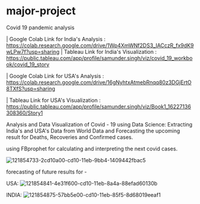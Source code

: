 # major-project
Covid 19 pandemic analysis

| Google Colab Link for India's Analysis : https://colab.research.google.com/drive/1Wp4XmWNf2DS3_IACczR_fx9dK9wLPw7f?usp=sharing
| Tableau Link for India's Visualization : https://public.tableau.com/app/profile/samunder.singh/viz/covid_19_workbook/covid_19_story

| Google Colab Link for USA's Analysis : https://colab.research.google.com/drive/16gNyhtxAtmebRnqq80z3DGjErtO8TXfS?usp=sharing

| Tableau Link for USA's Visualization : https://public.tableau.com/app/profile/samunder.singh/viz/Book1_16227136308360/Story1

Analysis and Data Visualization of Covid - 19 using Data Science: Extracting India's and USA's Data from World Data and Forecasting the upcoming result for Deaths, Recoveries and Confirmed cases.

using FBprophet for calculating and interpreting the next covid cases.

![121854733-2cd10a00-cd10-11eb-9bb4-1409442fbac5](https://user-images.githubusercontent.com/84730181/121929892-5a916f80-cd5f-11eb-97da-d1625c08d08d.png)

forecasting of future results for -

USA: ![121854841-4e31f600-cd10-11eb-8a4a-88efad60130b](https://user-images.githubusercontent.com/84730181/121929923-65e49b00-cd5f-11eb-88c4-ebbe84059bd1.png)

INDIA: ![121854875-57bb5e00-cd10-11eb-85f5-8d68019eeaf1](https://user-images.githubusercontent.com/84730181/121929958-6da43f80-cd5f-11eb-924c-52ba1c8d4a51.png)
